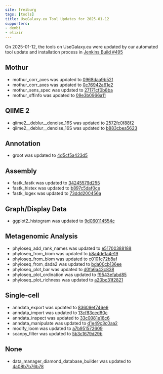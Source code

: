 ```yaml
---
site: freiburg
tags: [tools]
title: UseGalaxy.eu Tool Updates for 2025-01-12
supporters:
- denbi
- elixir
---
```


On 2025-01-12, the tools on UseGalaxy.eu were updated by our automated tool update and installation process in [Jenkins Build #495](https://build.galaxyproject.eu/job/usegalaxy-eu/job/install-tools/#495/)


## Mothur

- mothur_corr_axes was updated to [0968daa9b52f](https://toolshed.g2.bx.psu.edu/view/iuc/mothur_corr_axes/0968daa9b52f)
- mothur_corr_axes was updated to [0c76942a61e2](https://toolshed.g2.bx.psu.edu/view/iuc/mothur_corr_axes/0c76942a61e2)
- mothur_sens_spec was updated to [27171cf0b8ba](https://toolshed.g2.bx.psu.edu/view/iuc/mothur_sens_spec/27171cf0b8ba)
- mothur_sffinfo was updated to [09e3b0966a11](https://toolshed.g2.bx.psu.edu/view/iuc/mothur_sffinfo/09e3b0966a11)

## QIIME 2

- qiime2__deblur__denoise_16S was updated to [2572fc0f88f2](https://toolshed.g2.bx.psu.edu/view/q2d2/qiime2__deblur__denoise_16S/2572fc0f88f2)
- qiime2__deblur__denoise_16S was updated to [b883cbea5623](https://toolshed.g2.bx.psu.edu/view/q2d2/qiime2__deblur__denoise_16S/b883cbea5623)

## Annotation

- groot was updated to [4d5cf5a423d5](https://toolshed.g2.bx.psu.edu/view/iuc/groot/4d5cf5a423d5)

## Assembly

- fastk_fastk was updated to [34245579d255](https://toolshed.g2.bx.psu.edu/view/iuc/fastk_fastk/34245579d255)
- fastk_histex was updated to [b897c5daf0ce](https://toolshed.g2.bx.psu.edu/view/iuc/fastk_histex/b897c5daf0ce)
- fastk_logex was updated to [73ddd200456a](https://toolshed.g2.bx.psu.edu/view/iuc/fastk_logex/73ddd200456a)

## Graph/Display Data

- ggplot2_histogram was updated to [9d060114554c](https://toolshed.g2.bx.psu.edu/view/iuc/ggplot2_histogram/9d060114554c)

## Metagenomic Analysis

- phyloseq_add_rank_names was updated to [e51700388188](https://toolshed.g2.bx.psu.edu/view/iuc/phyloseq_add_rank_names/e51700388188)
- phyloseq_from_biom was updated to [b8a4de1a4e19](https://toolshed.g2.bx.psu.edu/view/iuc/phyloseq_from_biom/b8a4de1a4e19)
- phyloseq_from_biom was updated to [c0101c72b8af](https://toolshed.g2.bx.psu.edu/view/iuc/phyloseq_from_biom/c0101c72b8af)
- phyloseq_from_dada2 was updated to [bda00cb136ee](https://toolshed.g2.bx.psu.edu/view/iuc/phyloseq_from_dada2/bda00cb136ee)
- phyloseq_plot_bar was updated to [d0fa6a43c838](https://toolshed.g2.bx.psu.edu/view/iuc/phyloseq_plot_bar/d0fa6a43c838)
- phyloseq_plot_ordination was updated to [f9543efabd85](https://toolshed.g2.bx.psu.edu/view/iuc/phyloseq_plot_ordination/f9543efabd85)
- phyloseq_plot_richness was updated to [a20bc31f2821](https://toolshed.g2.bx.psu.edu/view/iuc/phyloseq_plot_richness/a20bc31f2821)

## Single-cell

- anndata_export was updated to [83609ef746e9](https://toolshed.g2.bx.psu.edu/view/iuc/anndata_export/83609ef746e9)
- anndata_import was updated to [13cf83ced60c](https://toolshed.g2.bx.psu.edu/view/iuc/anndata_import/13cf83ced60c)
- anndata_inspect was updated to [33c0081e16c6](https://toolshed.g2.bx.psu.edu/view/iuc/anndata_inspect/33c0081e16c6)
- anndata_manipulate was updated to [d1e49c3c0aa2](https://toolshed.g2.bx.psu.edu/view/iuc/anndata_manipulate/d1e49c3c0aa2)
- modify_loom was updated to [a7b951572609](https://toolshed.g2.bx.psu.edu/view/iuc/modify_loom/a7b951572609)
- scanpy_filter was updated to [5b3c1679d29b](https://toolshed.g2.bx.psu.edu/view/iuc/scanpy_filter/5b3c1679d29b)

## None

- data_manager_diamond_database_builder was updated to [4a08b7b76b78](https://toolshed.g2.bx.psu.edu/view/iuc/data_manager_diamond_database_builder/4a08b7b76b78)

